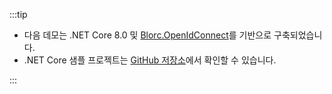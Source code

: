 :::tip

- 다음 데모는 .NET Core 8.0 및 [Blorc.OpenIdConnect](https://github.com/WildGums/Blorc.OpenIdConnect)를 기반으로 구축되었습니다.
- .NET Core 샘플 프로젝트는 [GitHub 저장소](https://github.com/logto-io/csharp)에서 확인할 수 있습니다.

:::

